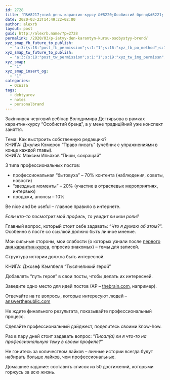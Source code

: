 ```yaml
---
id: 2728
title: 'П&#8217;ятий день карантин-курсу &#8220;Особистий бренд&#8221;'
date: 2020-03-23T14:49:22+02:00
author: alexrb
layout: post
guid: http://alexrb.name/?p=2728
permalink: /2020/03/p-iatyy-den-karantyn-kursu-osobystyy-brend/
xyz_smap_fb_future_to_publish:
  - 'a:3:{s:18:"post_fb_permission";s:1:"1";s:16:"xyz_fb_po_method";s:1:"2";s:14:"xyz_fb_message";s:51:"{BLOG_TITLE} - {POST_TITLE}{POST_TITLE}{POST_TITLE}";}'
xyz_smap_tw_future_to_publish:
  - 'a:3:{s:18:"post_tw_permission";s:1:"1";s:19:"xyz_tw_img_permissn";s:1:"1";s:14:"xyz_tw_message";s:26:"{POST_TITLE} - {PERMALINK}";}'
xyz_smap:
  - "1"
xyz_smap_insert_og:
  - "1"
categories:
  - Освіта
tags:
  - dehtyarov
  - notes
  - personalbrand
---
```

Закінчився черговий вебінар Володимира Дегтярьова в рамках карантин-курсу &#8220;Особистий бренд&#8221;, а у мене традиційний уже конспект заняття.

Тема: Как выстроить собственную редакцию?  
КНИГА: Джулия Кэмерон &#8220;Право писать&#8221; (учебник с упражнениями в конце каждой главы).  
КНИГА: Максим Ильяхов &#8220;Пиши, сокращай&#8221;

3 типа профессиональных постов:

  * профессиональная &#8220;бытовуха&#8221; &#8211; 70% контента (наблюдения, советы, новости)
  * &#8220;звездные моменты&#8221; &#8211; 20% (участие в отраслевых мероприятиях, интервью)
  * продажи, анонсы &#8211; 10%

Be nice and be useful &#8211; главное правило в интернете.

_Если кто-то посмотрит мой профиль, то увидит ли мои роли?_

Главный вопрос, который стоит себе задавать: &#8220;_Что я думаю об этом?_&#8220;. Особенно в посте со ссылкой должно быть личное мнение.

Мои сильные стороны, мои слабости (о которых узнали после [первого дня карантин-курса](https://alexrb.name/2020/03/pershyy-den-karantyn-kursu-osobystyy-brend/), опросив знакомых) &#8211; темы для записей.

Структура истории должна быть интересной.

КНИГА: Джозеф Кэмпбелл &#8220;Тысячеликий герой&#8221;

Добавлять &#8220;путь героя&#8221; в свои посты, чтобы делать их интересней.

Заведите одно место для идей постов (АР &#8211; [thebrain.com](http://thebrain.com), например).

Отвечайте на те вопросы, которые интересуют людей &#8211; [answerthepublic.com](http://answerthepublic.com)

Не ждите финального результата, показывайте профессиональный процесс.

Сделайте профессиональный дайджест, поделитесь своими know-how.

Раз в пару дней стоит задавать вопрос: &#8220;_Писал(а) ли я что-то на профессиональную тему в своем профиле?_&#8220;

Не гонитесь за количеством лайков &#8211; личные истории всегда будут набирать больше лайков, чем профессиональные.

Домашнее задание: составить список из 50 достижений, которыми горжусь за всю жизнь.